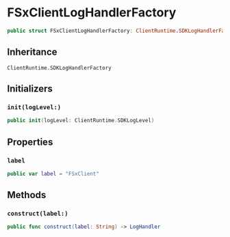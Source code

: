 # FSxClientLogHandlerFactory

``` swift
public struct FSxClientLogHandlerFactory: ClientRuntime.SDKLogHandlerFactory 
```

## Inheritance

`ClientRuntime.SDKLogHandlerFactory`

## Initializers

### `init(logLevel:)`

``` swift
public init(logLevel: ClientRuntime.SDKLogLevel) 
```

## Properties

### `label`

``` swift
public var label = "FSxClient"
```

## Methods

### `construct(label:)`

``` swift
public func construct(label: String) -> LogHandler 
```
